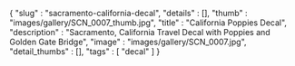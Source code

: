 {
  "slug" : "sacramento-california-decal",
  "details" : [],
  "thumb" : "images/gallery/SCN_0007_thumb.jpg",
  "title" : "California Poppies Decal",
  "description" : "Sacramento, California Travel Decal with Poppies and Golden Gate Bridge",
  "image" : "images/gallery/SCN_0007.jpg",
  "detail_thumbs" : [],
  "tags" : [
              "decal"
            ]
}
